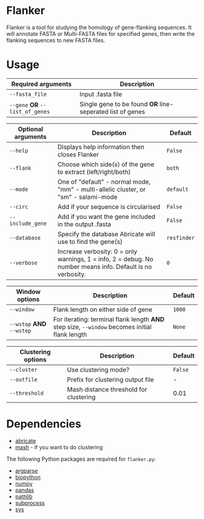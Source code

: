 # Flanker

Flanker is a tool for studying the homology of gene-flanking sequences. It will annotate FASTA or Multi-FASTA files for specified genes, then write the flanking sequences to new FASTA files.

# Usage

| Required arguments  | Description |
| --- | --- |
| ```--fasta_file``` | Input .fasta file |
| ```--gene``` **OR** ```--list_of_genes``` | Single gene to be found **OR** line-seperated list of genes|

| Optional arguments | Description | Default|
| --- | --- | --- |
| ```--help``` | Displays help information then closes Flanker | ```False``` |
| ```--flank``` | Choose which side(s) of the gene to extract (left/right/both)| ```both``` |
| ```--mode``` | One of "default" - normal mode, "mm" - multi-allelic cluster, or "sm" - salami-mode| ```default``` |
| ```--circ``` | Add if your sequence is circularised | ```False``` |
| ```--include_gene``` | Add if you want the gene included in the output .fasta | ```False``` |
| ```--database``` | Specify the database Abricate will use to find the gene(s) | ```resfinder``` |
| ```--verbose``` | Increase verbosity: 0 = only warnings, 1 = info, 2 = debug. No number means info. Default is no verbosity. | ```0``` |

| Window options | Description | Default |
| --- | --- | --- |
| ```--window``` | Flank length on either side of gene | ```1000``` |
| ```--wstop``` **AND** ```--wstep``` | For iterating: terminal flank length **AND** step size, ```--window``` becomes initial flank length | ```None``` |

| Clustering options | Description | Default |
| --- | --- | --- |
| ```--cluster``` | Use clustering mode? | ```False``` |
| ```--outfile``` | Prefix for clustering output file | - |
| ```--threshold``` | Mash distance threshold for clustering | 0.01 |

# Dependencies

- [abricate](https://github.com/tseemann/abricate)
- [mash](https://github.com/marbl/Mash) - if you want to do clustering

The following Python packages are required for ```flanker.py```:

- [argparse](https://docs.python.org/3/library/argparse.html)
- [biopython](https://biopython.org)
- [numpy](https://numpy.org)
- [pandas](https://pandas.pydata.org)
- [pathlib](https://docs.python.org/3/library/pathlib.html)
- [subprocess](https://docs.python.org/3/library/subprocess.html)
- [sys](https://docs.python.org/3/library/sys.html)
